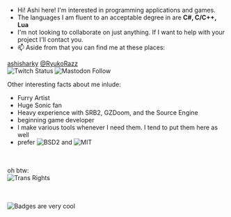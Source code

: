 - Hi! Ashi here! I'm interested in programming applications and games.
- The languages I am fluent to an acceptable degree in are **C#, C/C++, Lua**
- I'm not looking to collaborate on just anything. If I want to help with your project I'll contact you.
- 📫 Aside from that you can find me at these places:

[ashisharky](https://twitch.tv/ashisharky)  [@RyukoRazz](https://meow.social/@RyukoRazz)<br>
![Twitch Status](https://img.shields.io/twitch/status/ashisharky?color=lightblue&style=for-the-badge) ![Mastodon Follow](https://img.shields.io/mastodon/follow/106880192441248560?color=lightpink&domain=https%3A%2F%2Fmeow.social&style=for-the-badge)

Other interesting facts about me inlude:
  - Furry Artist
  - Huge Sonic fan
  - Heavy experience with SRB2, GZDoom, and the Source Engine
  - beginning game developer
  - I make various tools whenever I need them. I tend to put them here as well
  - prefer ![BSD2](https://img.shields.io/github/license/ashifolfi/Chisel) and ![MIT](https://img.shields.io/github/license/ashifolfi/LuaSSG)
  
<br><br>
oh btw:<br>
![Trans Rights](https://img.shields.io/badge/trans-rights-lightpink?style=for-the-badge&labelColor=lightblue)

<br><br>
![Badges are very cool](https://img.shields.io/badge/badges%20are-very%20cool-green)
<!---
ashifolfi/ashifolfi is a ✨ special ✨ repository because its `README.md` (this file) appears on your GitHub profile.
You can click the Preview link to take a look at your changes.
--->

